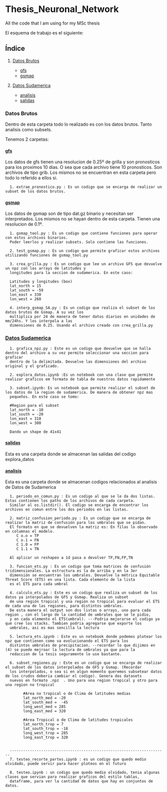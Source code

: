 # Thesis_Neuronal_Network
All the code that I am using for my MSc thesis

El esquema de trabajo es el siguiente:

## Índice 

1. [Datos Brutos](#Datos-Brutos)
   - [gfs](#gfs)
   - [gsmap](#gsmap)

2. [Datos Sudamerica](#Datos-Sudamerica)
   - [analisis](#analisis)
   - [salidas](#salidas)



### Datos Brutos
Dentro de esta carpeta todo lo realizado es con los datos brutos. Tanto analisis como subsets.

Tenemos 2 carpetas:


#### [gfs](work/Datos_Brutos/gfs)
Los datos de gfs tienen una resolucion de 0.25º de grilla y son pronosticos para los proximos 10 dias. O sea que cada archivo tiene 10 pronosticos. Son archivos de tipo grib. Los mismos no se encuentran en esta carpeta pero todo lo referido a ellos si.

      1. extrae_pronostico.py : Es un codigo que se encarga de realizar un subset de los datos brutos. 

#### [gsmap](work/Datos_Brutos/gsmap)

Los datos de gsmap son de tipo dat.gz binario y necesitan ser interpretados. Los mismos no se hayan dentro de esta carpeta. Tienen una resolucion de 0.1º.

      1. gsmap_tool.py : Es un codigo que contiene funciones para operar con estos archivos binarios.
      Poder leerlos y realizar subsets. Solo contiene las funciones. 
    
      2. test_gsmap.py : Es un codigo que permite graficar estos archivos utilizando funciones de gsmap_tool.py
    
      3. crea_grilla.py : Es un codigo que lee un archivo GFS que devuelve un npz con los arrays de latitudes y 
      longitudes para la seccion de sudamerica. En este caso:
      
      Latitudes y longitudes (box)
      lat_north = 15
      lat_south = -59
      lon_east = 330
      lon_west = 260

      4. interp_gsmap_SA.py : Es un codigo que realiza el subset de los datos brutos de Gsmap. A su vez los
      multiplica por 24 de manera de tener datos diarios en unidades de mm/24hs. Y los interpola a las 
      dimensiones de 0.25. Usando el archivo creado con crea_grilla.py

   ### [Datos Sudamerica](work/2-Datos_Sudamerica)

      1. grafica_npz.py : Este es un codigo que devuelve que se halla dentro del archivo a su vez permite seleccionar una seccion para graficar
      dentro de la delimitada. Devuelve las dimensiones del archivo original y el graficado.

      2. explora_datos.ipynb :Es un notebook con una clase que permite realizar graficos em formato de tabla de nuestros datos rapidamente

      3. subset.ipynb: Es un notebook que permite realizar el subset de los datos de la region de sudamerica. De manera de obtener npz mas 
      pequeños. En este caso se tomo:

      #Region para el subset
      lat_north = -10
      lat_south = -20
      lon_east = 310
      lon_west = 300

      Dando un shape de 41x41

   #### [salidas](work/2-Datos_Sudamerica/salidas)

   Esta es una carpeta donde se almacenan las salidas del codigo explora_datos

   #### [analisis](work/2-Datos_Sudamerica/analisis)

   Esta es una carpeta donde se almacenan codigos relacionados al analisis de Datos de Sudamerica

      1. periodo_en_comun.py : Es un codigo al que se le da dos listas. Estas contienen los paths de los archivos de cada carpeta.
      Similar al os.listdir(). El codigo se encarga de encontrar los archivos en comun entre los dos periodos en las listas.

      2. matriz_confusion_periodo.py : Es un codigo que se encarga de realizar la matriz de confusión para los umbrales que se pidan.
      El formato en que se devuelven la matriz es: En filas lo observado en columnas el modelo.
         C o.o = TP
         C o.1 = FN
         C 1.0 = FP
         C 1.1 = TN

      Al aplicar un reshapeo a 1d pasa a devolver TP,FN,FP,TN

      3. funcion_ets.py : Es un codigo que toma matrices de confusión tridimensionales. La estructura es la de arriba y en la 3er 
      dimensión se encuentran los umbrales. Devuelve la métrica Equitable Threat Score (ETS) en una lista. Cada elemento de la lista
      es el ETS para cada umbral

      4. calculo_ets.py : Este es un codigo que realiza un subset de los datos ya interpolados de GFS y Gsmap. Realiza un subset
      de una región tropical y una región no tropical para evaluar el ETS de cada una de las regiones, para distintos umbrales. 
      De esta manera el output son dos listas o arrays, uno para cada region , con el largo de la cantidad de umbrales que se le pidio,
      y en cada elemento el ETS(umbral). ---Podria mejorarse el codigo ya que cree los stacks. Tambien podria agregarse que exporte los
      umbrales, asi es mas sencilla la lectura 

      5. lectura_ets.ipynb : Este es un notebook donde podemos plotear los npz que contienen como va evolucionando el ETS para los 
      distintos umbrales de precipitacion. --recordar lo que dijimos en (4) se puede mejroar la lectura de umbrales ya que para la 
      redaccion de la tesis seguramente lo use bastante.

      6. subset_regiones.py : Este es un codigo que se encarga de realizar el subset de los datos interpolados de GFS y Gsmap. (Recordar 
      los interpolados, o sea si en algun momento queremos subsetear datos de los crudos deberia cambiar el codigo). Genera dos datasets
      nuevos en formato .npz  . Uno para una region tropical y otro para una region no tropical

            #Area no tropical o de Clima de latitudes medias
            lat_north_med = -20
            lat_south_med =  -45
            long_west_med = 285
            long_east_med = 320

            #Area Tropical o de Clima de latitudes tropicales
            lat_north_trop = 7
            lat_south_trop = -18
            long_west_trop = 285
            long_east_trop = 320


      ----------------------------------------------------------------------
      7. testeo_recorte_partes.ipynb : es un codigo que quedo medio olvidado, puede servir para hacer ploteos en el futuro

      8. testeo.ipynb : un codigo que quedo medio olvidado, tenia algunas clases que servian para realizar graficos del estilo tablas,
      dataframe, para ver la cantidad de datos que hay en conjuntos de datos.
      
   


   
   



